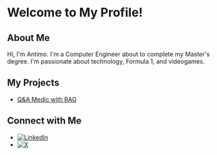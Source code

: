# Welcome to My Profile!

## About Me
Hi, I'm Antimo.
I'm a Computer Engineer about to complete my Master's degree. I'm passionate about technology, Formula 1, and videogames.


## My Projects
- [Q&A Medic with RAG]([https://github.com/username/project1](https://github.com/antimus1995/BigData))

## Connect with Me
- [![LinkedIn](https://img.shields.io/badge/LinkedIn-0A66C2?style=for-the-badge&logo=linkedin&logoColor=white)]([https://www.linkedin.com/in/yourprofile](https://www.linkedin.com/in/antimo-barbato-a236421ab/))
- [![X](https://img.shields.io/badge/X-1DA1F2?style=for-the-badge&logo=twitter&logoColor=white)](https://x.com/antimus95)

